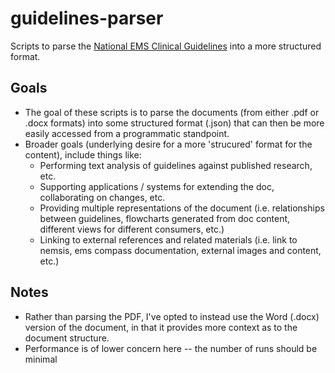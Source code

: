 # guidelines-parser

Scripts to parse the [National EMS Clinical Guidelines](https://nasemso.org/Projects/ModelEMSClinicalGuidelines/documents/National-Model-EMS-Clinical-Guidelines-23Oct2014.pdf) into a more structured format.

## Goals

* The goal of these scripts is to parse the documents (from either .pdf or .docx formats) into some structured format (.json) that can then be more easily accessed from a programmatic standpoint.
* Broader goals (underlying desire for a more 'strucured' format for the content), include things like:
	* Performing text analysis of guidelines against published research, etc. 
    * Supporting applications / systems for extending the doc, collaborating on changes, etc.
    * Providing multiple representations of the document (i.e. relationships between guidelines, flowcharts generated from doc content, different views for different consumers, etc.)
    * Linking to external references and related materials (i.e. link to nemsis, ems compass documentation, external images and content, etc.)

## Notes

* Rather than parsing the PDF, I've opted to instead use the Word (.docx) version of the document, in that it provides more context as to the document structure.
* Performance is of lower concern here -- the number of runs should be minimal
